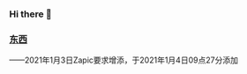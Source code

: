 ### Hi there 👋

### [东西](https://github.com/euOnmyoji/euOnmyoji/issues/1)
——2021年1月3日Zapic要求增添，于2021年1月4日09点27分添加
